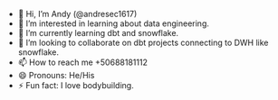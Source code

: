 - 👋 Hi, I’m Andy (@andresec1617)
- 👀 I’m interested in learning about data engineering.
- 🌱 I’m currently learning dbt and snowflake.
- 💞️ I’m looking to collaborate on dbt projects connecting to DWH like snowflake.
- 📫 How to reach me +50688181112
- 😄 Pronouns: He/His
- ⚡ Fun fact: I love bodybuilding.

<!---
andresec1617/andresec1617 is a ✨ special ✨ repository because its `README.md` (this file) appears on your GitHub profile.
You can click the Preview link to take a look at your changes.
--->
